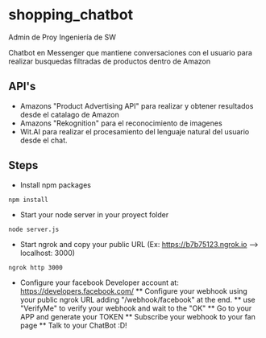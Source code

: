 # shopping_chatbot
Admin de Proy Ingeniería de SW

Chatbot en Messenger que mantiene conversaciones con el usuario para realizar busquedas filtradas de productos dentro de Amazon  

## API's
* Amazons "Product Advertising API" para realizar y obtener resultados desde el catalago de Amazon
* Amazons "Rekognition" para el reconocimiento de imagenes
* Wit.AI para realizar el procesamiento del lenguaje natural del usuario desde el chat.

## Steps
* Install npm packages
```
npm install
```

* Start your node server in your proyect folder
```
node server.js
```
* Start ngrok and copy your public URL (Ex: https://b7b75123.ngrok.io --> localhost: 3000)
```
ngrok http 3000
```
* Configure your facebook Developer account at: https://developers.facebook.com/
** Configure your webhook using your public ngrok URL adding "/webhook/facebook" at the end.
** use "VerifyMe" to verify your webhook and wait to the "OK"
** Go to your APP and generate your TOKEN
** Subscribe your webhook to your fan page
** Talk to your ChatBot :D!



